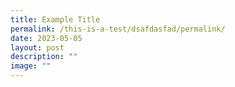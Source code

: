 ```yaml
---
title: Example Title
permalink: /this-is-a-test/dsafdasfad/permalink/
date: 2023-05-05
layout: post
description: ""
image: ""
---
```


